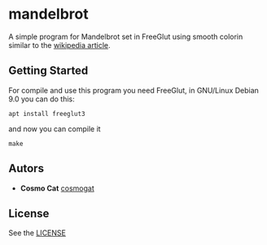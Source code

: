 # mandelbrot
A simple program for Mandelbrot set in FreeGlut using smooth colorin similar to the [wikipedia article](https://en.wikipedia.org/wiki/Mandelbrot_set#Continuous_(smooth)_coloring).
## Getting Started
For compile and use this program you need FreeGlut, in GNU/Linux Debian 9.0 you can do this:
```
apt install freeglut3
```
and now you can compile it
```
make
```

## Autors
* **Cosmo Cat**  [cosmogat](https://github.com/cosmogat)
## License
See the [LICENSE](LICENSE)
